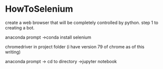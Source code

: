 # HowToSelenium

create a web browser that will be completely controlled by python. step 1 to creating a bot.

anaconda prompt
->conda install selenium

chromedriver in project folder (i have version 79 of chrome as of this writing)

anaconda prompt 
-> cd to directory
->jupyter notebook

